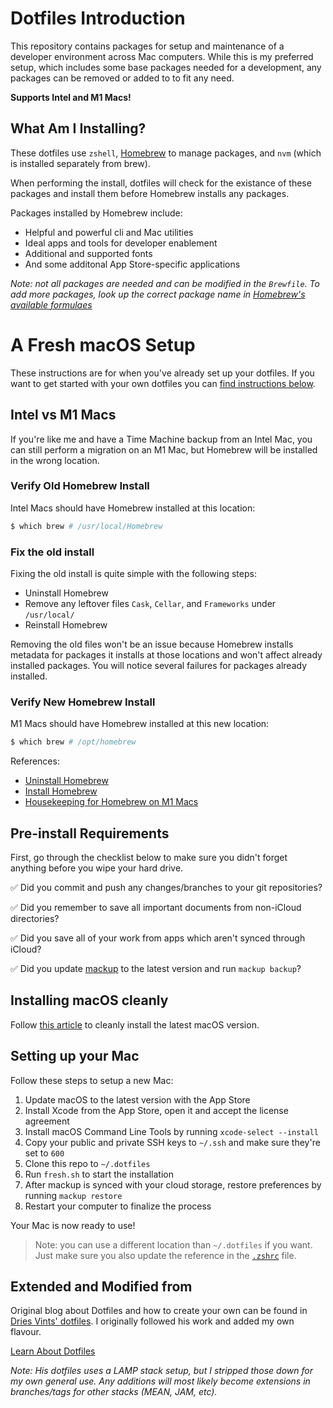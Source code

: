 # Dotfiles Introduction

This repository contains packages for setup and maintenance of a developer environment across Mac computers. While this is my preferred setup, which includes some base packages needed for a development, any packages can be removed or added to to fit any need.

__Supports Intel and M1 Macs!__

## What Am I Installing?

These dotfiles use `zshell`, [Homebrew](https://brew.sh/) to manage packages, and `nvm` (which is installed separately from brew).

When performing the install, dotfiles will check for the existance of these packages and install them before Homebrew installs any packages.

Packages installed by Homebrew include:
- Helpful and powerful cli and Mac utilities
- Ideal apps and tools for developer enablement
- Additional and supported fonts
- And some additonal App Store-specific applications

_Note: not all packages are needed and can be modified in the `Brewfile`. To add more packages, look up the correct package name in [Homebrew's available formulaes](https://formulae.brew.sh/)_

# A Fresh macOS Setup

These instructions are for when you've already set up your dotfiles. If you want to get started with your own dotfiles you can [find instructions below](#extended-and-modified-from).

## Intel vs M1 Macs
If you're like me and have a Time Machine backup from an Intel Mac, you can still perform a migration on an M1 Mac, but Homebrew will be installed in the wrong location.

### Verify Old Homebrew Install
Intel Macs should have Homebrew installed at this location:
```bash
$ which brew # /usr/local/Homebrew
```

### Fix the old install
Fixing the old install is quite simple with the following steps:
- Uninstall Homebrew
- Remove any leftover files `Cask`, `Cellar`, and `Frameworks` under `/usr/local/`
- Reinstall Homebrew

Removing the old files won't be an issue because Homebrew installs metadata for packages it installs at those locations and won't affect already installed packages. You will notice several failures for packages already installed.

### Verify New Homebrew Install
M1 Macs should have Homebrew installed at this new location:
```bash
$ which brew # /opt/homebrew
```

References:
- [Uninstall Homebrew](https://ralphjsmit.com/uninstall-homebrew/)
- [Install Homebrew](https://mac.install.guide/ruby/3.html)
- [Housekeeping for Homebrew on M1 Macs](https://mac.install.guide/homebrew/8.html)

## Pre-install Requirements

First, go through the checklist below to make sure you didn't forget anything before you wipe your hard drive.

✅ Did you commit and push any changes/branches to your git repositories?

✅ Did you remember to save all important documents from non-iCloud directories?

✅ Did you save all of your work from apps which aren't synced through iCloud?

✅ Did you update [mackup](https://github.com/lra/mackup) to the latest version and run `mackup backup`?

## Installing macOS cleanly

Follow [this article](https://www.imore.com/how-do-clean-install-macos) to cleanly install the latest macOS version.

## Setting up your Mac

Follow these steps to setup a new Mac:

1. Update macOS to the latest version with the App Store
2. Install Xcode from the App Store, open it and accept the license agreement
3. Install macOS Command Line Tools by running `xcode-select --install`
4. Copy your public and private SSH keys to `~/.ssh` and make sure they're set to `600`
5. Clone this repo to `~/.dotfiles`
6. Run `fresh.sh` to start the installation
7. After mackup is synced with your cloud storage, restore preferences by running `mackup restore`
8. Restart your computer to finalize the process

Your Mac is now ready to use!

> Note: you can use a different location than `~/.dotfiles` if you want. Just make sure you also update the reference in the [`.zshrc`](./.zshrc) file.

## Extended and Modified from

Original blog about Dotfiles and how to create your own can be found in [Dries Vints' dotfiles](https://github.com/driesvints/dotfiles). I originally followed his work and added my own flavour.

[Learn About Dotfiles](https://dotfiles.github.io/)

_Note: His dotfiles uses a LAMP stack setup, but I stripped those down for my own general use. Any additions will most likely become extensions in branches/tags for other stacks (MEAN, JAM, etc)._
